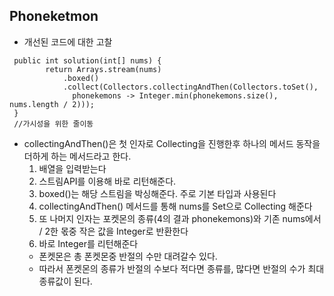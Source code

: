 ## Phoneketmon
* 개선된 코드에 대한 고찰
```
 public int solution(int[] nums) {
        return Arrays.stream(nums)
            .boxed()
            .collect(Collectors.collectingAndThen(Collectors.toSet(),
              phonekemons -> Integer.min(phonekemons.size(), nums.length / 2)));
 }
 //가시성을 위한 줄이동
```

* collectingAndThen()은 첫 인자로 Collecting을 진행한후 하나의 메서드 동작을 더하게 하는 메서드라고 한다.
  1) 배열을 입력받는다
  2) 스트림API를 이용해 바로 리턴해준다.
  3) boxed()는 해당 스트림을 박싱해준다. 주로 기본 타입과 사용된다
  4) collectingAndThen() 메서드를 통해 nums를 Set으로 Collecting 해준다
  5) 또 나머지 인자는 포켓몬의 종류(4의 결과 phonekemons)와 기존 nums에서 / 2한 몫중 작은 값을 Integer로 반환한다
  6) 바로 Integer를 리턴해준다
  + 폰켓몬은 총 폰켓몬중 반절의 수만 대려갈수 있다.
  + 따라서 폰켓몬의 종류가 반절의 수보다 적다면 종류를, 많다면 반절의 수가 최대 종류값이 된다.